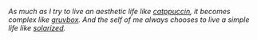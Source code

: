 _As much as I try to live an aesthetic life like [catppuccin](https://github.com/catppuccin/), it becomes complex like [gruvbox](https://github.com/morhetz/gruvbox/). And the self of me always chooses to live a simple life like [solarized](https://ethanschoonover.com/solarized/)._
